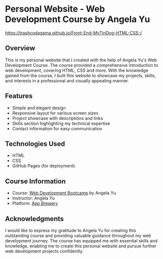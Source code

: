 # Personal Website - Web Development Course by Angela Yu

https://trashcodagama.github.io/Front-End-MyTinDog-HTML-CSS-/


## Overview

This is my personal website that I created with the help of Angela Yu's Web Development Course. The course provided a comprehensive introduction to web development, covering HTML, CSS and more. With the knowledge gained from the course, I built this website to showcase my projects, skills, and interests in a professional and visually appealing manner.

## Features

- Simple and elegant design
- Responsive layout for various screen sizes
- Project showcase with descriptions and links
- Skills section highlighting my technical expertise
- Contact information for easy communication

## Technologies Used

- HTML
- CSS
- GitHub Pages (for deployment)

## Course Information

- Course: [Web Development Bootcamp](https://www.appbrewery.co/p/web-development-course-resources) by Angela Yu
- Instructor: Angela Yu
- Platform: [App Brewery](https://www.appbrewery.co/)

## Acknowledgments

I would like to express my gratitude to Angela Yu for creating this outstanding course and providing valuable guidance throughout my web development journey. The course has equipped me with essential skills and knowledge, enabling me to create this personal website and pursue further web development projects confidently.


